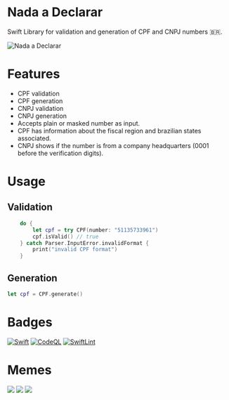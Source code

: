 # Nada a Declarar
Swift Library for validation and generation of CPF and CNPJ numbers 🇧🇷.

![Nada a Declarar](https://github.com/Lucien/NadaADeclarar/assets/382357/d143b5f1-6fcb-4b97-beb7-cc296adc91bb)

# Features

- CPF validation
- CPF generation
- CNPJ validation
- CNPJ generation
- Accepts plain or masked number as input.
- CPF has information about the fiscal region and brazilian states associated.
- CNPJ shows if the number is from a company headquarters (0001 before the verification digits).

# Usage


## Validation

```swift
    do {
        let cpf = try CPF(number: "51135733961")
        cpf.isValid() // true
    } catch Parser.InputError.invalidFormat {
        print("invalid CPF format")
    }
```

## Generation

```swift
let cpf = CPF.generate()
```

# Badges

[![Swift](https://github.com/Lucien/NadaADeclarar/actions/workflows/swift.yml/badge.svg?branch=master)](https://github.com/Lucien/NadaADeclarar/actions/workflows/swift.yml) [![CodeQL](https://github.com/Lucien/NadaADeclarar/actions/workflows/codeql.yml/badge.svg)](https://github.com/Lucien/NadaADeclarar/actions/workflows/codeql.yml) [![SwiftLint](https://github.com/Lucien/NadaADeclarar/actions/workflows/swiftlint.yml/badge.svg)](https://github.com/Lucien/NadaADeclarar/actions/workflows/swiftlint.yml)

# Memes
![](https://static.poder360.com.br/2024/03/prismada-irpf-memes-1-15mar2024.png)
![](https://static.poder360.com.br/2024/03/prismada-irpf-memes-3-15mar2024.png)
![](https://i.pinimg.com/736x/ce/fd/57/cefd57f6b5e2ac84db7496e3f4c031e2.jpg)
